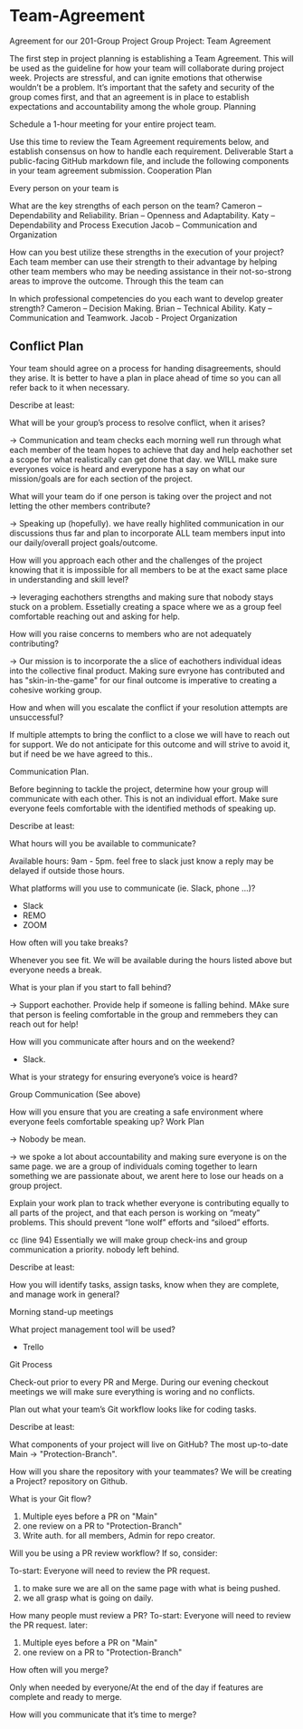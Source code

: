# Team-Agreement
Agreement for our 201-Group Project
Group Project: Team Agreement

The first step in project planning is establishing a Team Agreement. This will be used as the guideline for how your team will collaborate during project week.
Projects are stressful, and can ignite emotions that otherwise wouldn’t be a problem. It’s important that the safety and security of the group comes first, and that an agreement is in place to establish expectations and accountability among the whole group.
Planning

Schedule a 1-hour meeting for your entire project team.

Use this time to review the Team Agreement requirements below, and establish consensus on how to handle each requirement.
Deliverable
Start a public-facing GitHub markdown file, and include the following components in your team agreement submission.
Cooperation Plan

Every person on your team is 

What are the key strengths of each person on the team?
Cameron – Dependability and Reliability.
Brian – Openness and Adaptability.
Katy – Dependability and Process Execution
Jacob – Communication and Organization

How can you best utilize these strengths in the execution of your project?
Each team member can use their strength to their advantage by helping other team members who may be needing assistance in their not-so-strong areas to improve the outcome. Through this the team can

In which professional competencies do you each want to develop greater strength?
Cameron – Decision Making.
Brian – Technical Ability.
Katy – Communication and Teamwork.
Jacob - Project Organization

## Conflict Plan

Your team should agree on a process for handing disagreements, should they arise. It is better to have a plan in place ahead of time so you can all refer back to it when necessary.

Describe at least:

What will be your group’s process to resolve conflict, when it arises?

-> Communication and team checks each morning well run through what each member of the team hopes to achieve that day and help eachother set a scope for what realistically can get done that day. we WILL make sure everyones voice is heard and everypone has a say on what our mission/goals are for each section of the project. 

What will your team do if one person is taking over the project and not letting the other members contribute?

-> Speaking up (hopefully). we have really highlited communication in our discussions thus far and plan to incorporate ALL team members input into our daily/overall project goals/outcome. 

How will you approach each other and the challenges of the project knowing that it is impossible for all members to be at the exact same place in understanding and skill level?

-> leveraging eachothers strengths and making sure that nobody stays stuck on a problem. Essetially creating a space where we as a group feel comfortable reaching out and asking for help. 


How will you raise concerns to members who are not adequately contributing?

-> Our mission is to incorporate the a slice of eachothers individual ideas into the collective final product. Making sure evryone has contributed and has "skin-in-the-game" for our final outcome is imperative to creating a cohesive working group. 


How and when will you escalate the conflict if your resolution attempts are unsuccessful?

If multiple attempts to bring the conflict to a close we will have to reach out for support. We do not anticipate for this outcome and will strive to avoid it, but if need be we have agreed to this.. 


Communication Plan.


Before beginning to tackle the project, determine how your group will communicate with each other. This is not an individual effort. Make sure everyone feels comfortable with the identified methods of speaking up.

Describe at least:

What hours will you be available to communicate?

Available hours: 9am - 5pm. 
feel free to slack just know a reply may be delayed if outside those hours. 

What platforms will you use to communicate (ie. Slack, phone …)?

- Slack
- REMO
- ZOOM 

How often will you take breaks?

Whenever you see fit. We will be available during the hours listed above but everyone needs a break. 

What is your plan if you start to fall behind?

-> Support eachother. Provide help if someone is falling behind. MAke sure that person is feeling comfortable in the group and remmebers they can reach out for help!

How will you communicate after hours and on the weekend?

- Slack. 

What is your strategy for ensuring everyone’s voice is heard?

Group Communication (See above)

How will you ensure that you are creating a safe environment where everyone feels comfortable speaking up?
Work Plan

-> Nobody be mean. 

-> we spoke a lot about accountability and making sure everyone is on the same page. we are a group of individuals coming together to learn something we are passionate about, we arent here to lose our heads on a group project. 

Explain your work plan to track whether everyone is contributing equally to all parts of the project, and that each person is working on “meaty” problems. This should prevent “lone wolf” efforts and “siloed” efforts.

cc (line 94)
Essentially we will make group check-ins and group communication a priority. nobody left behind. 

Describe at least:

How you will identify tasks, assign tasks, know when they are complete, and manage work in general?

Morning stand-up meetings

What project management tool will be used?
- Trello 

Git Process

Check-out prior to every PR and Merge. During our evening checkout meetings we will make sure everything is woring and no conflicts.

Plan out what your team’s Git workflow looks like for coding tasks.

Describe at least:

What components of your project will live on GitHub?
The most up-to-date Main -> "Protection-Branch". 

How will you share the repository with your teammates?
We will be creating a Project? repository on Github. 

What is your Git flow?

1. Multiple eyes before a PR on "Main"
2. one review on a PR to "Protection-Branch"
3. Write auth. for all members, Admin for repo creator.

Will you be using a PR review workflow? If so, consider:

To-start: Everyone will need to review the PR request. 
1. to make sure we are all on the same page with what is being pushed. 
2. we all grasp what is going on daily. 

How many people must review a PR?
To-start: Everyone will need to review the PR request. 
later: 
1. Multiple eyes before a PR on "Main"
2. one review on a PR to "Protection-Branch"

How often will you merge?

Only when needed by everyone/At the end of the day if features are complete and ready to merge. 

How will you communicate that it’s time to merge?
